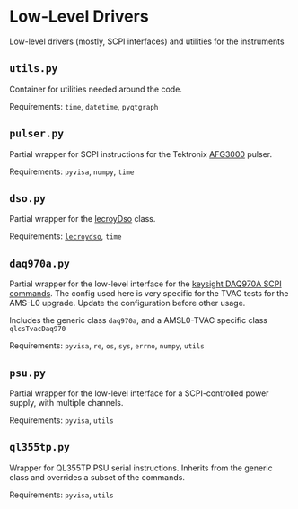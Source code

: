 # Low-Level Drivers
Low-level drivers (mostly, SCPI interfaces) and utilities for the instruments

## `utils.py`
Container for utilities needed around the code.

Requirements: `time`, `datetime`, `pyqtgraph`

## `pulser.py`
Partial wrapper for SCPI instructions for the Tektronix [AFG3000](https://download.tek.com/manual/AFG3000-Series-Arbitrary-Function-Generator-Programmer-EN_077074301.pdf) pulser.

Requirements: `pyvisa`, `numpy`, `time`

## `dso.py`
Partial wrapper for the [lecroyDso](https://lecroydso.readthedocs.io/en/latest/api/lecroydso.html) class.

Requirements: [`lecroydso`](https://github.com/TeledyneLeCroy/lecroydso), `time`

## `daq970a.py`
Partial wrapper for the  low-level interface for the [keysight DAQ970A SCPI commands](https://www.keysight.com/us/en/assets/9018-04756/programming-guides/9018-04756.pdf).
The config used here is very specific for the TVAC tests for the AMS-L0 upgrade. Update the configuration before other usage.

Includes the generic class `daq970a`, and a AMSL0-TVAC specific class `qlcsTvacDaq970`

Requirements: `pyvisa`, `re`, `os`, `sys`, `errno`, `numpy`, `utils`

## `psu.py`
Partial wrapper for the low-level interface for a SCPI-controlled power supply, with multiple channels.

Requirements: `pyvisa`, `utils`

## `ql355tp.py`
Wrapper for QL355TP PSU serial instructions. Inherits from the generic class and overrides a subset of the commands.

Requirements: `pyvisa`, `utils`